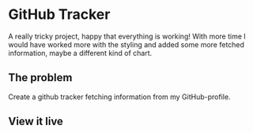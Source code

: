 # GitHub Tracker

A really tricky project, happy that everything is working! With more time I would have worked
more with the styling and added some more fetched information, maybe a different kind of chart.

## The problem

Create a github tracker fetching information from my GitHub-profile.

## View it live


